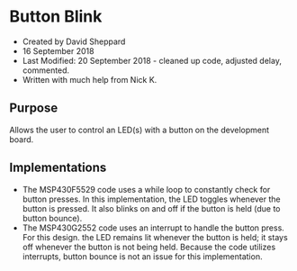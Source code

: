 # Button Blink
- Created by David Sheppard
- 16 September 2018
- Last Modified: 20 September 2018 - cleaned up code, adjusted delay, commented.
- Written with much help from Nick K.
## Purpose
Allows the user to control an LED(s) with a button on the development board.
## Implementations
- The MSP430F5529 code uses a while loop to constantly check for button presses. In this implementation, the LED toggles whenever the button is pressed. It also blinks on and off if the button is held (due to button bounce).
- The MSP430G2552 code uses an interrupt to handle the button press. For this design. the LED remains lit whenever the button is held; it stays off whenever the button is not being held. Because the code utilizes interrupts, button bounce is not an issue for this implementation.
